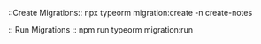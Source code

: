 ::Create Migrations::
npx typeorm migration:create -n create-notes

:: Run Migrations ::
npm run typeorm migration:run